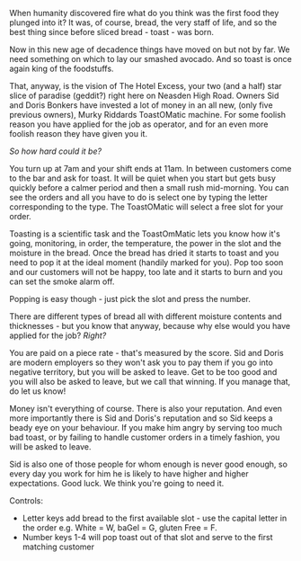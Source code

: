 When humanity discovered fire what do you think was the first food they plunged into it? It was, of course, bread, the very staff of life, and so the best thing since before sliced bread - toast - was born.

Now in this new age of decadence things have moved on but not by far. We need something on which to lay our smashed avocado. And so toast is once again king of the foodstuffs.

That, anyway, is the vision of The Hotel Excess, your two (and a half) star slice of paradise (geddit?) right here on Neasden High Road. Owners Sid and Doris Bonkers have invested a lot of money in an all new, (only five previous owners), Murky Riddards ToastOMatic machine. For some foolish reason you have applied for the job as operator, and for an even more foolish reason they have given you it.

_So how hard could it be?_

You turn up at 7am and your shift ends at 11am. In between customers come to the bar and ask for toast. It will be quiet when you start but gets busy quickly before a calmer period and then a small rush mid-morning. You can see the orders and all you have to do is select one by typing the letter corresponding to the type. The ToastOMatic will select a free slot for your order.

Toasting is a scientific task and the ToastOmMatic lets you know how it's going, monitoring, in order, the temperature, the power in the slot and the moisture in the bread. Once the bread has dried it starts to toast and you need to pop it at the ideal moment (handily marked for you). Pop too soon and our customers will not be happy, too late and it starts to burn and you can set the smoke alarm off.

Popping is easy though - just pick the slot and press the number.

There are different types of bread all with different moisture contents and thicknesses - but you know that anyway, because why else would you have applied for the job? _Right?_

You are paid on a piece rate - that's measured by the score. Sid and Doris are modern employers so they won't ask you to pay them if you go into negative territory, but you will be asked to leave. Get to be too good and you will also be asked to leave, but we call that winning. If you manage that, do let us know!

Money isn't everything of course. There is also your reputation. And even more importantly there is Sid and Doris's reputation and so Sid keeps a beady eye on your behaviour. If you make him angry by serving too much bad toast, or by failing to handle customer orders in a timely fashion, you will be asked to leave.

Sid is also one of those people for whom enough is never good enough, so every day you work for him he is likely to have higher and higher expectations.
Good luck. We think you're going to need it.


Controls:

* Letter keys add bread to the first available slot - use the capital letter in the order e.g. White = W, baGel = G, gluten Free = F.
* Number keys 1-4 will pop toast out of that slot and serve to the first matching customer

